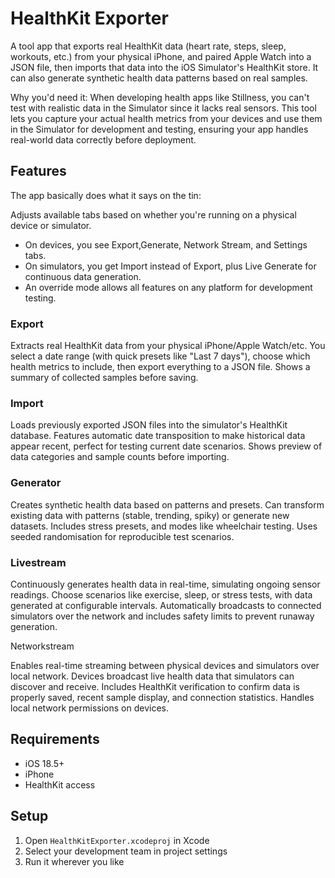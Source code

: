 # HealthKit Exporter

A tool app that exports real HealthKit data (heart rate, steps, sleep, workouts, etc.) from your physical iPhone, and paired Apple Watch into a JSON file, then imports that data into the iOS Simulator's HealthKit store. It can also generate synthetic health data patterns based on real samples.

Why you'd need it: When developing health apps like Stillness, you can't test with realistic data in the Simulator since it lacks real sensors. This tool lets you capture your actual health metrics from your devices and use them in the Simulator for development and testing, ensuring your app handles real-world data correctly before deployment.

## Features

The app basically does what it says on the tin:

Adjusts available tabs based on whether you're running on a physical device or simulator. 
  - On devices, you see Export,Generate, Network Stream, and Settings tabs. 
  - On simulators, you get Import instead of Export, plus Live Generate for continuous data generation.
  - An override mode allows all features on any platform for development testing.

### Export

Extracts real HealthKit data from your physical iPhone/Apple Watch/etc. You select a date range (with quick presets like "Last 7 days"), choose which health metrics to include, then export everything to a JSON file. Shows a summary of collected samples before saving.

### Import

Loads previously exported JSON files into the simulator's HealthKit database. Features automatic date transposition to make historical data appear recent, perfect for testing current date scenarios. Shows preview of data categories and sample counts before importing.

### Generator

Creates synthetic health data based on patterns and presets. Can transform existing data with patterns (stable, trending, spiky) or generate new datasets. Includes stress presets, and modes like wheelchair testing. Uses seeded randomisation for
reproducible test scenarios.

### Livestream

Continuously generates health data in real-time, simulating ongoing sensor readings. Choose scenarios like exercise, sleep, or stress tests, with data generated at configurable intervals. Automatically broadcasts to connected simulators over the network and includes safety limits to prevent runaway generation.

Networkstream

Enables real-time streaming between physical devices and simulators over local network. Devices broadcast live health data that simulators can discover and receive. Includes HealthKit verification to confirm data is properly saved, recent sample display, and connection statistics. Handles local network permissions on devices.

## Requirements

- iOS 18.5+
- iPhone
- HealthKit access

## Setup

1. Open `HealthKitExporter.xcodeproj` in Xcode
2. Select your development team in project settings
3. Run it wherever you like